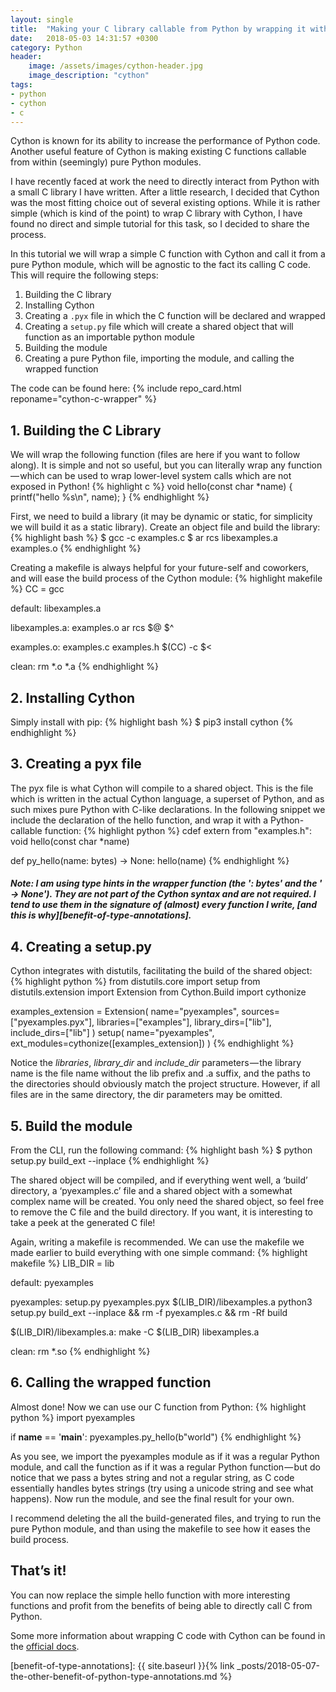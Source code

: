 ```yaml
---
layout: single
title:  "Making your C library callable from Python by wrapping it with Cython"
date:   2018-05-03 14:31:57 +0300
category: Python
header:
    image: /assets/images/cython-header.jpg
    image_description: "cython"
tags: 
- python 
- cython
- c
---
```

Cython is known for its ability to increase the performance of Python code. Another useful feature of Cython is making existing C functions callable from within (seemingly) pure Python modules.

I have recently faced at work the need to directly interact from Python with a small C library I have written. After a little research, I decided that Cython was the most fitting choice out of several existing options. While it is rather simple (which is kind of the point) to wrap C library with Cython, I have found no direct and simple tutorial for this task, so I decided to share the process.

In this tutorial we will wrap a simple C function with Cython and call it from a pure Python module, which will be agnostic to the fact its calling C code. This will require the following steps:
1. Building the C library
2. Installing Cython
3. Creating a `.pyx` file in which the C function will be declared and wrapped
4. Creating a `setup.py` file which will create a shared object that will function as an importable python module
5. Building the module
6. Creating a pure Python file, importing the module, and calling the wrapped function

The code can be found here:
{% include repo_card.html reponame="cython-c-wrapper" %}

1\. Building the C Library
-------------------------
We will wrap the following function (files are here if you want to follow along). It is simple and not so useful, but you can literally wrap any function — which can be used to wrap lower-level system calls which are not exposed in Python!
{% highlight c %}
void hello(const char *name) {
    printf("hello %s\n", name);
}
{% endhighlight %}

First, we need to build a library (it may be dynamic or static, for simplicity we will build it as a static library). Create an object file and build the library:
{% highlight bash %}
$ gcc -c examples.c
$ ar rcs libexamples.a examples.o
{% endhighlight %}

Creating a makefile is always helpful for your future-self and coworkers, and will ease the build process of the Cython module:
{% highlight makefile %}
CC = gcc

default: libexamples.a

libexamples.a: examples.o
   ar rcs $@ $^
    
examples.o: examples.c examples.h
    $(CC) -c $<

clean:
    rm *.o *.a
{% endhighlight %}

2\. Installing Cython
---------------------
Simply install with pip:
{% highlight bash %}
$ pip3 install cython
{% endhighlight %}

3\. Creating a pyx file
-----------------------
The pyx file is what Cython will compile to a shared object. This is the file which is written in the actual Cython language, a superset of Python, and as such mixes pure Python with C-like declarations. In the following snippet we include the declaration of the hello function, and wrap it with a Python-callable function:
{% highlight python %}
cdef extern from "examples.h":
    void hello(const char *name)

def py_hello(name: bytes) -> None:
    hello(name)
{% endhighlight %}

##### *Note: I am using type hints in the wrapper function (the ': bytes' and the ' -> None'). They are not part of the Cython syntax and are not required. I tend to use them in the signature of (almost) every function I write, [and this is why][benefit-of-type-annotations].*

4\. Creating a setup.py
-----------------------
Cython integrates with distutils, facilitating the build of the shared object:
{% highlight python %}
from distutils.core import setup
from distutils.extension import Extension
from Cython.Build import cythonize

examples_extension = Extension(
    name="pyexamples",
    sources=["pyexamples.pyx"],
    libraries=["examples"],
    library_dirs=["lib"],
    include_dirs=["lib"]
)
setup(
    name="pyexamples",
    ext_modules=cythonize([examples_extension])
)
{% endhighlight %}

Notice the *libraries*, *library_dir* and *include_dir* parameters — the library name is the file name without the lib prefix and .a suffix, and the paths to the directories should obviously match the project structure. However, if all files are in the same directory, the dir parameters may be omitted.

5\. Build the module
--------------------
From the CLI, run the following command:
{% highlight bash %}
$ python setup.py build_ext --inplace
{% endhighlight %}

The shared object will be compiled, and if everything went well, a ‘build’ directory, a ‘pyexamples.c’ file and a shared object with a somewhat complex name will be created. You only need the shared object, so feel free to remove the C file and the build directory. If you want, it is interesting to take a peek at the generated C file!

Again, writing a makefile is recommended. We can use the makefile we made earlier to build everything with one simple command:
{% highlight makefile %}
LIB_DIR = lib

default: pyexamples

pyexamples: setup.py pyexamples.pyx $(LIB_DIR)/libexamples.a
	python3 setup.py build_ext --inplace && rm -f pyexamples.c && rm -Rf build

$(LIB_DIR)/libexamples.a:
	make -C $(LIB_DIR) libexamples.a

clean:
	rm *.so
{% endhighlight %}

6\. Calling the wrapped function
--------------------------------
Almost done! Now we can use our C function from Python:
{% highlight python %}
import pyexamples

if __name__ == '__main__':
    pyexamples.py_hello(b"world")
{% endhighlight %}

As you see, we import the pyexamples module as if it was a regular Python module, and call the function as if it was a regular Python function — but do notice that we pass a bytes string and not a regular string, as C code essentially handles bytes strings (try using a unicode string and see what happens). Now run the module, and see the final result for your own.

I recommend deleting the all the build-generated files, and trying to run the pure Python module, and than using the makefile to see how it eases the build process.

That’s it!
----------
You can now replace the simple hello function with more interesting functions and profit from the benefits of being able to directly call C from Python.

Some more information about wrapping C code with Cython can be found in the [official docs][official-docs].


[official-docs]: 	           http://cython.readthedocs.io/en/latest/src/userguide/external_C_code.html
[benefit-of-type-annotations]: {{ site.baseurl }}{% link _posts/2018-05-07-the-other-benefit-of-python-type-annotations.md %}